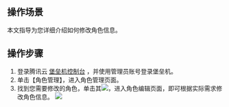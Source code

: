 ## 操作场景
本文指导为您详细介绍如何修改角色信息。


## 操作步骤
1. 登录腾讯云 [堡垒机控制台](https://console.cloud.tencent.com/cds/dasb) ，并使用管理员账号登录堡垒机。
2. 单击【角色管理】，进入角色管理页面。
3. 找到您需要修改的角色，单击其<img src="https://main.qcloudimg.com/raw/97422c6bfdb621db6053797833e643bc.png"  style="margin:0;">，进入角色编辑页面，即可根据实际需求修改角色信息。
![](https://main.qcloudimg.com/raw/937ba215b95c7e52cc95702fde4a064b.png)
